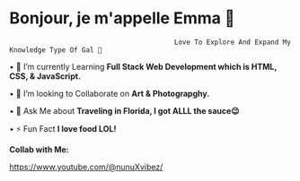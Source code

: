 #                                                           Bonjour, je m'appelle Emma 👋
`                                          Love To Explore And Expand My Knowledge Type Of Gal 💋                                       `

•  🌱 I’m currently Learning **Full Stack Web Development which is HTML, CSS, & JavaScript.**

•  👯 I’m looking to Collaborate on **Art & Photograpghy.**

•  💬 Ask Me about **Traveling in Florida, I got ALLL the sauce😉**

• ⚡ Fun Fact **I love food LOL!**

**Collab with Me:**

https://www.youtube.com/@nunuXvibez/




<!--
**EmmanuelaRegis/EmmanuelaRegis** is a ✨ _special_ ✨ repository because its `README.md` (this file) appears on your GitHub profile.

Here are some ideas to get you started:

- 🔭 I’m currently working on ...
- 🌱 I’m currently learning ...
- 👯 I’m looking to collaborate on ...
- 🤔 I’m looking for help with ...
- 💬 Ask me about ...
- 📫 How to reach me: ...
- 😄 Pronouns: ...
- ⚡ Fun fact: ...
-->
